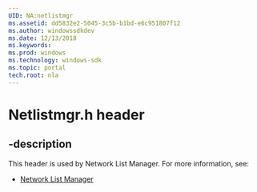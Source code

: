 ```yaml
---
UID: NA:netlistmgr
ms.assetid: dd5832e2-5045-3c5b-b1bd-e6c951807f12
ms.author: windowssdkdev
ms.date: 12/13/2018
ms.keywords: 
ms.prod: windows
ms.technology: windows-sdk
ms.topic: portal
tech.root: nla
---
```


# Netlistmgr.h header


## -description


This header is used by Network List Manager. For more information, see:

- [Network List Manager](../_nla)
